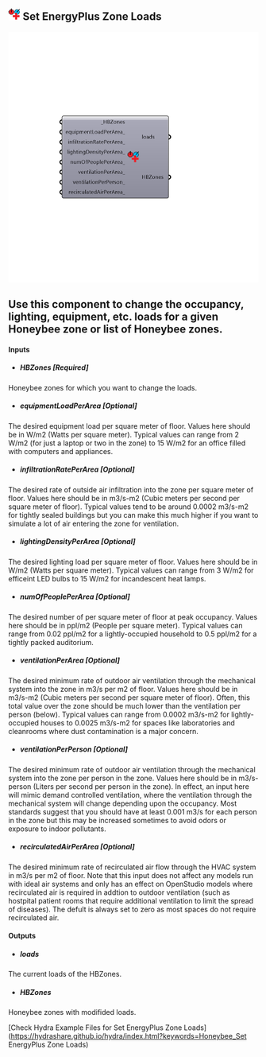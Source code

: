 ## ![](../../images/icons/Set_EnergyPlus_Zone_Loads.png) Set EnergyPlus Zone Loads

![](../../images/components/Set_EnergyPlus_Zone_Loads.png)

Use this component to change the occupancy, lighting, equipment, etc. loads for a given Honeybee zone or list of Honeybee zones.
 -
 

#### Inputs
* ##### HBZones [Required]
Honeybee zones for which you want to change the loads.
* ##### equipmentLoadPerArea [Optional]
The desired equipment load per square meter of floor.  Values here should be in W/m2 (Watts per square meter).  Typical values can range from 2 W/m2 (for just a laptop or two in the zone) to 15 W/m2 for an office filled with computers and appliances.
* ##### infiltrationRatePerArea [Optional]
The desired rate of outside air infiltration into the zone per square meter of floor.  Values here should be in m3/s-m2 (Cubic meters per second per square meter of floor).  Typical values tend to be around 0.0002 m3/s-m2 for tightly sealed buildings but you can make this much higher if you want to simulate a lot of air entering the zone for ventilation. 
* ##### lightingDensityPerArea [Optional]
The desired lighting load per square meter of floor.  Values here should be in W/m2 (Watts per square meter).  Typical values can range from 3 W/m2 for efficeint LED bulbs to 15 W/m2 for incandescent heat lamps.
* ##### numOfPeoplePerArea [Optional]
The desired number of per square meter of floor at peak occupancy.  Values here should be in ppl/m2 (People per square meter).  Typical values can range from 0.02 ppl/m2 for a lightly-occupied household to 0.5 ppl/m2 for a tightly packed auditorium.
* ##### ventilationPerArea [Optional]
The desired minimum rate of outdoor air ventilation through the mechanical system into the zone in m3/s per m2 of floor.  Values here should be in m3/s-m2 (Cubic meters per second per square meter of floor).  Often, this total value over the zone should be much lower than the ventilation per person (below).  Typical values can range from 0.0002 m3/s-m2 for lightly-occupied houses to 0.0025 m3/s-m2 for spaces like laboratories and cleanrooms where dust contamination is a major concern.
* ##### ventilationPerPerson [Optional]
The desired minimum rate of outdoor air ventilation through the mechanical system into the zone per person in the zone.  Values here should be in m3/s-person (Liters per second per person in the zone). In effect, an input here will mimic demand controlled ventilation, where the ventilation through the mechanical system will change depending upon the occupancy. Most standards suggest that you should have at least 0.001 m3/s for each person in the zone but this may be increased sometimes to avoid odors or exposure to indoor pollutants.
* ##### recirculatedAirPerArea [Optional]
The desired minimum rate of recirculated air flow through the HVAC system in m3/s per m2 of floor.  Note that this input does not affect any models run with ideal air systems and only has an effect on OpenStudio models where recirculated air is required in addtion to outdoor ventilation (such as hostpital patient rooms that require additional ventilation to limit the spread of diseases).  The defult is always set to zero as most spaces do not require recirculated air.

#### Outputs
* ##### loads
The current loads of the HBZones.
* ##### HBZones
Honeybee zones with modifided loads.


[Check Hydra Example Files for Set EnergyPlus Zone Loads](https://hydrashare.github.io/hydra/index.html?keywords=Honeybee_Set EnergyPlus Zone Loads)
